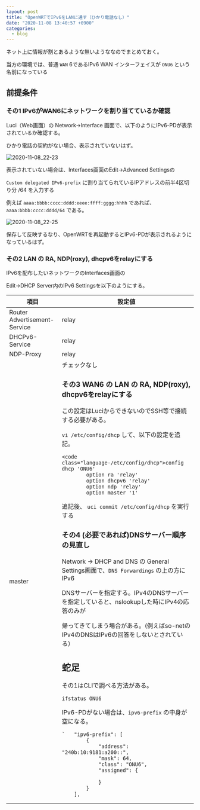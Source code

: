 ```yaml
---
layout: post
title: "OpenWRTでIPv6をLANに通す（ひかり電話なし）"
date: "2020-11-08 13:40:57 +0900"
categories: 
  - blog
---
```


ネット上に情報が割とあるような無いようななのでまとめておく。  

当方の環境では、普通 `WAN` 6であるIPv6 WAN インターフェイスが `ONU6` という名前になっている  

## 前提条件
### その1 IPv6がWAN6にネットワークを割り当てているか確認

Luci（Web画面）の Network->Interface 画面で、以下のようにIPv6-PDが表示されているか確認する。  

ひかり電話の契約がない場合、表示されていないはず。  


<img src="/images/2020/11/2020-11-08_22-23.png" alt="2020-11-08_22-23" loading="lazy">  


表示されていない場合は、Interfaces画面のEdit->Advanced Settingsの  

`Custom delegated IPv6-prefix` に割り当てられているIPアドレスの前半4区切り分 /64 を入力する  

例えば `aaaa:bbbb:cccc:dddd:eeee:ffff:gggg:hhhh` であれば、`aaaa:bbbb:cccc:dddd/64` である。  


<img src="/images/2020/11/2020-11-08_22-25.png" alt="2020-11-08_22-25" loading="lazy">  


保存して反映するなり、OpenWRTを再起動するとIPv6-PDが表示されるようになっているはず。  

### その2 LAN の RA, NDP(roxy), dhcpv6をrelayにする

IPv6を配布したいネットワークのInterfaces画面の  

Edit->DHCP Server内のIPv6 Settingsを以下のようにする。  

<table>
<thead>
<tr>
<th>項目
<th>設定値


<tbody>
<tr>
<td>Router Advertisement-Service
<td>relay

<tr>
<td>DHCPv6-Service
<td>relay

<tr>
<td>NDP-Proxy
<td>relay

<tr>
<td>master
<td>チェックなし



### その3 WAN6 の LAN の RA, NDP(roxy), dhcpv6をrelayにする

この設定はLuciからできないのでSSH等で接続する必要がある。  


`vi /etc/config/dhcp` して、以下の設定を追記。  

```
<code class="language-/etc/config/dhcp">config dhcp 'ONU6' 
        option ra 'relay'      
        option dhcpv6 'relay'  
        option ndp 'relay'     
        option master '1'      
````


追記後、 `uci commit /etc/config/dhcp` を実行する  

### その4 (必要であれば)DNSサーバー順序の見直し

Network -> DHCP and DNS の General Settings画面で、`DNS Forwardings` の上の方にIPv6  

DNSサーバーを指定する。IPv4のDNSサーバーを指定していると、nslookupした時にIPv4の応答のみが  

帰ってきてしまう場合がある。(例えばso-netのIPv4のDNSはIPv6の回答をしないとされている）  

## 蛇足

その1はCLIで調べる方法がある。  

`ifstatus ONU6`  

IPv6-PDがない場合は、`ipv6-prefix` の中身が空になる。  

```
`	"ipv6-prefix": [
		{
			"address": "240b:10:9181:a200::",
			"mask": 64,
			"class": "ONU6",
			"assigned": {
				
			}
		}
	],
````

